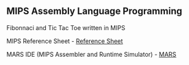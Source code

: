 ## MIPS Assembly Language Programming

Fibonnaci and Tic Tac Toe written in MIPS


MIPS Reference Sheet - [Reference Sheet](http://www2.engr.arizona.edu/~ece369/Resources/spim/MIPSReference.pdf)

MARS IDE (MIPS Assembler and Runtime Simulator) - [MARS](http://courses.missouristate.edu/kenvollmar/mars/)

